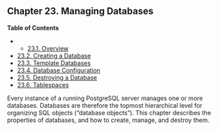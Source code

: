 ## Chapter 23. Managing Databases

**Table of Contents**

  * *   [23.1. Overview](manage-ag-overview)
  * [23.2. Creating a Database](manage-ag-createdb)
  * [23.3. Template Databases](manage-ag-templatedbs)
  * [23.4. Database Configuration](manage-ag-config)
  * [23.5. Destroying a Database](manage-ag-dropdb)
  * [23.6. Tablespaces](manage-ag-tablespaces)

Every instance of a running PostgreSQL server manages one or more databases. Databases are therefore the topmost hierarchical level for organizing SQL objects (“database objects”). This chapter describes the properties of databases, and how to create, manage, and destroy them.